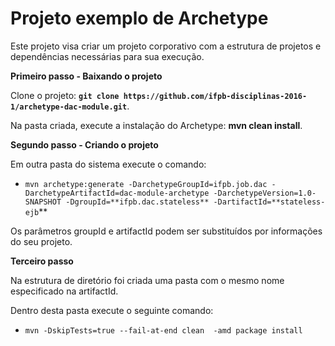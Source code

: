 # Projeto exemplo de Archetype
Este projeto visa criar um projeto corporativo com a estrutura de projetos e dependências necessárias para sua execução.

**Primeiro passo - Baixando o projeto**

Clone o projeto: **`git clone https://github.com/ifpb-disciplinas-2016-1/archetype-dac-module.git`**.

Na pasta criada, execute a instalação do Archetype: **mvn clean install**.

**Segundo passo - Criando o projeto**

Em outra pasta do sistema execute o comando:

* `mvn archetype:generate -DarchetypeGroupId=ifpb.job.dac -DarchetypeArtifactId=dac-module-archetype -DarchetypeVersion=1.0-SNAPSHOT -DgroupId=**ifpb.dac.stateless** -DartifactId=**stateless-ejb`** 

Os parâmetros groupId e artifactId podem ser substituídos por informações do seu projeto.

**Terceiro passo**

Na estrutura de diretório foi criada uma pasta com o mesmo nome especificado na artifactId.

Dentro desta pasta execute o seguinte comando:

* `mvn -DskipTests=true --fail-at-end clean  -amd package install`

